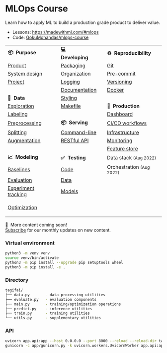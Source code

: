 # MLOps Course

Learn how to apply ML to build a production grade product to deliver value.

- Lessons: https://madewithml.com/#mlops
- Code: [GokuMohandas/mlops-course](https://github.com/GokuMohandas/mlops-course)

<table>
	<tbody>
		<tr>
			<td><strong>📦&nbsp; Purpose</strong></td>
			<td></td>
			<td><strong>💻&nbsp; Developing</strong>&nbsp;</td>
			<td></td>
			<td><strong>♻️&nbsp; Reproducibility</strong></td>
		</tr>
		<tr>
			<td><a href="https://madewithml.com/courses/mlops/purpose/">Product</a></td>
			<td></td>
			<td><a href="https://madewithml.com/courses/mlops/packaging/">Packaging</a></td>
			<td></td>
			<td><a href="https://madewithml.com/courses/mlops/git/">Git</a></td>
		</tr>
		<tr>
			<td><a href="https://madewithml.com/courses/mlops/product/#system-design">System design</a></td>
			<td></td>
			<td><a href="https://madewithml.com/courses/mlops/organization/">Organization</a></td>
			<td></td>
			<td><a href="https://madewithml.com/courses/mlops/pre-commit/">Pre-commit</a></td>
		</tr>
		<tr>
			<td><a href="https://madewithml.com/courses/mlops/purpose#project-management">Project</a></td>
			<td></td>
			<td><a href="https://madewithml.com/courses/mlops/logging/">Logging</a></td>
			<td></td>
			<td><a href="https://madewithml.com/courses/mlops/versioning/">Versioning</a></td>
		</tr>
		<tr>
			<td></td>
			<td></td>
			<td><a href="https://madewithml.com/courses/mlops/documentation/">Documentation</a></td>
			<td></td>
			<td><a href="https://madewithml.com/courses/mlops/docker/">Docker</a></td>
		</tr>
		<tr>
			<td><strong>🔢&nbsp; Data</strong></td>
			<td></td>
			<td><a href="https://madewithml.com/courses/mlops/styling/">Styling</a></td>
			<td></td>
			<td></td>
		</tr>
		<tr>
			<td><a href="https://madewithml.com/courses/mlops/exploratory-data-analysis/">Exploration</a></td>
			<td></td>
			<td><a href="https://madewithml.com/courses/mlops/makefile/">Makefile</a></td>
			<td></td>
			<td><strong>🚀&nbsp; Production</strong></td>
		</tr>
		<tr>
			<td><a href="https://madewithml.com/courses/mlops/labeling/">Labeling</a></td>
			<td></td>
			<td></td>
			<td></td>
			<td><a href="https://madewithml.com/courses/mlops/dashboard/">Dashboard</a></td>
		</tr>
		<tr>
			<td><a href="https://madewithml.com/courses/mlops/preprocessing/">Preprocessing</a></td>
			<td></td>
			<td><strong>📦&nbsp; Serving</strong></td>
			<td></td>
			<td><a href="https://madewithml.com/courses/mlops/cicd/">CI/CD workflows</a></td>
		</tr>
		<tr>
			<td><a href="https://madewithml.com/courses/mlops/splitting/">Splitting</a></td>
			<td></td>
			<td><a href="https://madewithml.com/courses/mlops/cli/">Command-line</a></td>
			<td></td>
			<td><a href="https://madewithml.com/courses/mlops/infrastructure/">Infrastructure</a></td>
		</tr>
		<tr>
			<td><a href="https://madewithml.com/courses/mlops/augmentation/">Augmentation</a></td>
			<td></td>
			<td><a href="https://madewithml.com/courses/mlops/api/">RESTful API</a></td>
			<td></td>
			<td><a href="https://madewithml.com/courses/mlops/monitoring/">Monitoring</a></td>
		</tr>
		<tr>
			<td></td>
			<td></td>
			<td></td>
			<td></td>
			<td><a href="https://madewithml.com/courses/mlops/feature-store/">Feature store</a></td>
		</tr>
		<tr>
			<td><strong>📈&nbsp; Modeling</strong></td>
			<td></td>
			<td><strong>✅&nbsp; Testing</strong></td>
			<td></td>
			<td><a>Data stack</a>&nbsp;<small>(Aug 2022)</small></td>
		</tr>
		<tr>
			<td><a href="https://madewithml.com/courses/mlops/baselines/">Baselines</a></td>
			<td></td>
			<td><a href="https://madewithml.com/courses/mlops/testing/">Code</a></td>
			<td></td>
			<td><a>Orchestration</a>&nbsp;<small>(Aug 2022)</small></td>
		</tr>
		<tr>
			<td><a href="https://madewithml.com/courses/mlops/evaluation/">Evaluation</a></td>
			<td></td>
			<td><a href="https://madewithml.com/courses/mlops/testing/#data">Data</a></td>
			<td></td>
			<td></td>
		</tr>
		<tr>
			<td><a href="https://madewithml.com/courses/mlops/experiment-tracking/">Experiment tracking</a></td>
			<td></td>
			<td><a href="https://madewithml.com/courses/mlops/testing/#models">Models</a></td>
			<td></td>
			<td></td>
		</tr>
		<tr>
			<td>
				<p><a href="https://madewithml.com/courses/mlops/optimization/">Optimization</a></p>
			</td>
			<td></td>
			<td></td>
			<td></td>
			<td></td>
		</tr>
	</tbody>
</table>

📆&nbsp; More content coming soon!<br>
<a href="https://newsletter.madewithml.com" target="_blank">Subscribe</a> for our monthly updates on new content.

### Virtual environment
```bash
python3 -m venv venv
source venv/bin/activate
python3 -m pip install --upgrade pip setuptools wheel
python3 -m pip install -e .
```

### Directory
```bash
tagifai/
├── data.py       - data processing utilities
├── evaluate.py   - evaluation components
├── main.py       - training/optimization operations
├── predict.py    - inference utilities
├── train.py      - training utilities
└── utils.py      - supplementary utilities
```

### API
```bash
uvicorn app.api:app --host 0.0.0.0 --port 8000 --reload --reload-dir tagifai --reload-dir app  # dev
gunicorn -c app/gunicorn.py -k uvicorn.workers.UvicornWorker app.api:app  # prod
```
